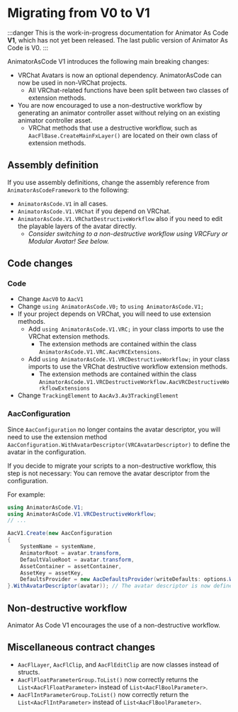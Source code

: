 ﻿---
sidebar_position: 9
---

# Migrating from V0 to V1

:::danger
This is the work-in-progress documentation for Animator As Code **V1**, which has not yet been released. The last public version of Animator As Code is V0.
:::

AnimatorAsCode V1 introduces the following main breaking changes:
- VRChat Avatars is now an optional dependency. AnimatorAsCode can now be used in non-VRChat projects.
    - All VRChat-related functions have been split between two classes of extension methods.
- You are now encouraged to use a non-destructive workflow by generating an animator controller asset without relying on an existing animator controller asset.
    - VRChat methods that use a destructive workflow, such as `AacFlBase.CreateMainFxLayer()` are located on their own class of extension methods.

## Assembly definition

If you use assembly definitions, change the assembly reference from `AnimatorAsCodeFramework` to the following:
- `AnimatorAsCode.V1` in all cases.
- `AnimatorAsCode.V1.VRChat` if you depend on VRChat.
- `AnimatorAsCode.V1.VRChatDestructiveWorkflow` also if you need to edit the playable layers of the avatar directly.
    - *Consider switching to a non-destructive workflow using VRCFury or Modular Avatar! See below.*

## Code changes

### Code

- Change `AacV0` to `AacV1`
- Change `using AnimatorAsCode.V0;` to `using AnimatorAsCode.V1;`
- If your project depends on VRChat, you will need to use extension methods.
    - Add `using AnimatorAsCode.V1.VRC;` in your class imports to use the VRChat extension methods.
        - The extension methods are contained within the class `AnimatorAsCode.V1.VRC.AacVRCExtensions`.
    - Add `using AnimatorAsCode.V1.VRCDestructiveWorkflow;` in your class imports to use the VRChat destructive workflow extension methods.
        - The extension methods are contained within the class `AnimatorAsCode.V1.VRCDestructiveWorkflow.AacVRCDestructiveWorkflowExtensions`
- Change `TrackingElement` to `AacAv3.Av3TrackingElement`

### AacConfiguration

Since `AacConfiguration` no longer contains the avatar descriptor, you will need to use the extension method `AacConfiguration.WithAvatarDescriptor(VRCAvatarDescriptor)` to define the avatar in the configuration.

If you decide to migrate your scripts to a non-destructive workflow, this step is not necessary:
You can remove the avatar descriptor from the configuration.

For example:

```csharp
using AnimatorAsCode.V1;
using AnimatorAsCode.V1.VRCDestructiveWorkflow;
// ...

AacV1.Create(new AacConfiguration
{
    SystemName = systemName,
    AnimatorRoot = avatar.transform,
    DefaultValueRoot = avatar.transform,
    AssetContainer = assetContainer,
    AssetKey = assetKey,
    DefaultsProvider = new AacDefaultsProvider(writeDefaults: options.WriteDefaults)
}.WithAvatarDescriptor(avatar)); // The avatar descriptor is now defined by invoking an extension method.
```

## Non-destructive workflow

Animator As Code V1 encourages the use of a non-destructive workflow.

## Miscellaneous contract changes

- `AacFlLayer`, `AacFlClip`, and `AacFlEditClip` are now classes instead of structs.
- `AacFlFloatParameterGroup.ToList()` now correctly returns the `List<AacFlFloatParameter>` instead of `List<AacFlBoolParameter>`.
- `AacFlIntParameterGroup.ToList()` now correctly return the `List<AacFlIntParameter>` instead of `List<AacFlBoolParameter>`.
